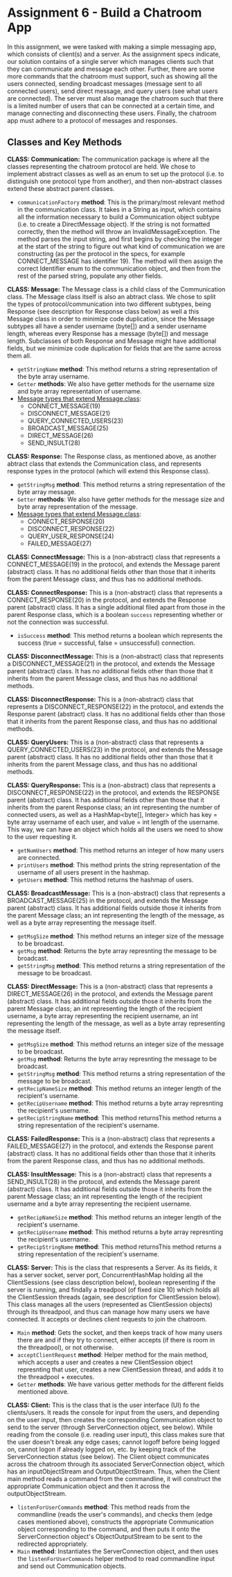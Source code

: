 # Assignment 6 - Build a Chatroom App

In this assignment, we were tasked with making a simple messaging app, which consists of client(s) and a server. As the assignment specs indicate, our solution contains of a single server which manages clients such that they can communicate and message each other. Further, there are some more commands that the chatroom must support, such as showing all the users connected, sending broadcast messages (message sent to all connected users), send direct message, and query users (see what users are connected). The server must also manage the chatroom such that there is a limited number of users that can be connected at a certain time, and manage connecting and disconnecting these users. Finally, the chatroom app must adhere to a protocol of messages and responses.


## Classes and Key Methods

**CLASS: Communication:**
The communication package is where all the classes representing the chatroom protocol are held. We chose to implement abstract classes as well as an enum to set up the protocol (i.e. to distinguish one protocol type from another), and then non-abstract classes extend these abstract parent classes. 
- `communicationFactory` **method**: This is the primary/most relevant method in the communication class. It takes in a String as input, which contains all the information necessary to build a Communication object subtype (i.e. to create a DirectMessage object). If the string is not formatted correctly, then the method will throw an InvalidMessageException. The method parses the input string, and first begins by checking the integer at the start of the string to figure out what kind of communication we are constructing (as per the protocol in the specs, for example CONNECT_MESSAGE has identifier 19). The method will then assign the correct Identifier enum to the communication object, and then from the rest of the parsed string, populate any other fields.

**CLASS: Message:**
The Message class is a child class of the Communication class. The Message class itself is also an abtract class. We chose to split the types of protocol/communication into two different subtypes, being Response (see description for Response class below) as well a this Message class in order to minimize code duplication, since the Message subtypes all have a sender username (byte[]) and a sender username length, whereas every Response has a message (byte[]) and message length. Subclasses of both Response and Message might have additional fields, but we minimize code duplication for fields that are the same across them all.
- `getStringName` **method**: This method returns a string representation of the byte array username.
- `Getter` **methods**: We also have getter methods for the username size and byte array representation of username.
- <ins>Message types that extend Message.class</ins>:
  - CONNECT_MESSAGE(19)
  - DISCONNECT_MESSAGE(21)
  - QUERY_CONNECTED_USERS(23)
  - BROADCAST_MESSAGE(25)
  - DIRECT_MESSAGE(26)
  - SEND_INSULT(28)

**CLASS: Response:**
The Response class, as mentioned above, as another abtract class that extends the Communication class, and represents response types in the protocol (which will extend this Response class).
- `getStringMsg` **method**: This method returns a string representation of the byte array message.
- `Getter` **methods**: We also have getter methods for the message size and byte array representation of the message.
- <ins>Message types that extend Message.class</ins>:
  - CONNECT_RESPONSE(20)
  - DISCONNECT_RESPONSE(22)
  - QUERY_USER_RESPONSE(24)
  - FAILED_MESSAGE(27)
  
**CLASS: ConnectMessage:**
This is a (non-abstract) class that represents a CONNECT_MESSAGE(19) in the protocol, and extends the Message parent (abstract) class. It has no additional fields other than those that it inherits from the parent Message class, and thus has no additional methods.

**CLASS: ConnectResponse:**
This is a (non-abstract) class that represents a CONNECT_RESPONSE(20) in the protocol, and extends the Response parent (abstract) class. It has a single additional filed apart from those in the parent Response class, which is a boolean `success` representing whether or not the connection was successful.
- `isSuccess` **method**: This method returns a boolean which represents the success (true = successful, false = unsuccessful) connection.

**CLASS: DisconnectMessage:**
This is a (non-abstract) class that represents a DISCONNECT_MESSAGE(21) in the protocol, and extends the Message parent (abstract) class. It has no additional fields other than those that it inherits from the parent Message class, and thus has no additional methods.

**CLASS: DisconnectResponse:**
This is a (non-abstract) class that represents a DISCONNECT_RESPONSE(22) in the protocol, and extends the Response parent (abstract) class. It has no additional fields other than those that it inherits from the parent Response class, and thus has no additional methods.

**CLASS: QueryUsers:**
This is a (non-abstract) class that represents a QUERY_CONNECTED_USERS(23) in the protocol, and extends the Message parent (abstract) class. It has no additional fields other than those that it inherits from the parent Message class, and thus has no additional methods.

**CLASS: QueryResponse:**
This is a (non-abstract) class that represents a DISCONNECT_RESPONSE(22) in the protocol, and extends the RESPONSE parent (abstract) class. It has additional fields other than those that it inherits from the parent Response class; an int representing the number of connected users, as well as a HashMap<byte[], Integer> which has key = byte array username of each user, and value = int length of the username. This way, we can have an object which holds all the users we need to show to the user requesting it. 
- `getNumUsers` **method**: This method returns an integer of how many users are connected.
- `printUsers` **method**: This method prints the string representation of the username of all users present in the hashmap.
- `getUsers` **method**: This method returns the hashmap of users.

**CLASS: BroadcastMessage:**
This is a (non-abstract) class that represents a BROADCAST_MESSAGE(25) in the protocol, and extends the Message parent (abstract) class. It has additional fields outside those it inherits from the parent Message class; an int representing the length of the message, as well as a byte array representing the message itself.
- `getMsgSize` **method**: This method returns an integer size of the message to be broadcast.
- `getMsg` **method**: Returns the byte array represnting the message to be broadcast.
- `getStringMsg` **method**: This method returns a string representation of the message to be broadcast.

**CLASS: DirectMessage:**
This is a (non-abstract) class that represents a DIRECT_MESSAGE(26) in the protocol, and extends the Message parent (abstract) class. It has additional fields outside those it inherits from the parent Message class; an int representing the length of the recipient username, a byte array representing the recipient username, an int representing the length of the message, as well as a byte array representing the message itself.
- `getMsgSize` **method**: This method returns an integer size of the message to be broadcast.
- `getMsg` **method**: Returns the byte array represnting the message to be broadcast.
- `getStringMsg` **method**: This method returns a string representation of the message to be broadcast.
- `getRecipNameSize` **method**: This method returns an integer length of the recipient's username.
- `getRecipUsername` **method**: This method returns a byte array represnting the recipient's username.
- `getRecipStringName` **method**: This method returnsThis method returns a string representation of the recipient's username.

**CLASS: FailedResponse:**
This is a (non-abstract) class that represents a FAILED_MESSAGE(27) in the protocol, and extends the Response parent (abstract) class. It has no additional fields other than those that it inherits from the parent Response class, and thus has no additional methods.

**CLASS: InsultMessage:**
This is a (non-abstract) class that represents a SEND_INSULT(28) in the protocol, and extends the Message parent (abstract) class. It has additional fields outside those it inherits from the parent Message class; an int representing the length of the recipient username and a byte array representing the recipient username.
- `getRecipNameSize` **method**: This method returns an integer length of the recipient's username.
- `getRecipUsername` **method**: This method returns a byte array represnting the recipient's username.
- `getRecipStringName` **method**: This method returnsThis method returns a string representation of the recipient's username.

**CLASS: Server:**
This is the class that respresents a Server. As its fields, it has a server socket, server port, ConcurrentHashMap holding all the ClientSessions (see class description below), boolean representing if the server is running, and findally a treadpool (of fixed size 10) which holds all the ClientSession threads (again, see description for ClientSession below). This class manages all the users (represented as ClientSession objects) through its threadpool, and thus can manage how many users we have connected. It accepts or declines client requests to join the chatroom.
- `Main` **method**: Gets the socket, and then keeps track of how many users there are and if they try to connect, either accepts (if there is room in the threadpool), or not otherwise.
- `acceptClientRequest` **method**: Helper method for the main method, which accepts a user and creates a new ClientSession object represnting that user, creates a new ClientSession thread, and adds it to the threadpool + executes.
- `Getter` **methods**: We have various getter methods for the different fields mentioned above.

**CLASS: Client:**
This is the class that is the user interface (UI) fo the clients/users. It reads the console for input from the users, and depending on the user input, then creates the corresponding Communication object to send to the server (through ServerConnection object, see below). While reading from the console (i.e. reading user input), this class makes sure that the user doesn't break any edge cases; cannot logoff before being logged on, cannot logon if already logged on, etc. by keeping track of the ServerConnection status (see below). The Client object communicates across the chatroom through its associated ServerConnection object, which has an inputObjectStream and OutputObjectStream. Thus, when the Client main method reads a command from the commandline, it will construct the appropriate Communication object and then it across the outputObjectStream.
- `listenForUserCommands` **method**: This method reads from the commandline (reads the user's commands), and checks them (edge cases mentioned above), constructs the appropriate Communication object corresponding to the command, and then puts it onto the ServerConnection object's ObjectOutputStream to be sent to the redirected appropriately.
- `Main` **method**: Instantiates the ServerConnection object, and then uses the `listenForUserCommands` helper method to read commandline input and send out Communication objects.


